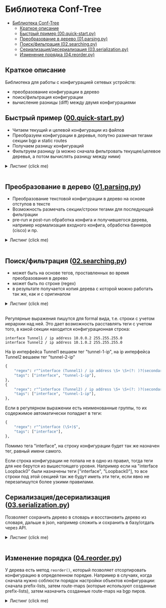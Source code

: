 # Библиотека Conf-Tree

- [Библиотека Conf-Tree](#библиотека-conf-tree)
  - [Краткое описание](#краткое-описание)
  - [Быстрый пример (00.quick-start.py)](#быстрый-пример-00quick-startpy)
  - [Преобразование в дерево (01.parsing.py)](#преобразование-в-дерево-01parsingpy)
  - [Поиск/фильтрация (02.searching.py)](#поискфильтрация-02searchingpy)
  - [Сериализация/десериализация (03.serialization.py)](#сериализациядесериализация-03serializationpy)
  - [Изменение порядка (04.reorder.py)](#изменение-порядка-04reorderpy)

## Краткое описание

Библиотека для работы с конфигурацией сетевых устройств:

- преобразование конфигурации в дерево
- поиск/фильтрация конфигурации
- вычисление разницы (diff) между двумя конфигурациями

## Быстрый пример ([00.quick-start.py](./examples/00.quick-start.py))

- Читаем текущий и целевой конфигурации из файлов
- Преобразуем конфигурации в деревья, попутно размечая тегами секции bgp и static routes
- Получаем разницу конфигураций
- Фильтруем разницу (а можно сначала фильтровать текущее/целевое деревья, а потом вычислять разницу между ними)

<details>
    <summary>Листинг (click me)</summary>

```python
In [2]: from conf_tree import ConfTreeEnv, Vendor

In [3]: def get_configs() -> tuple[str, str]:
   ...:     with open(file="./examples/configs/cisco-router-1.txt", mode="r") as f:
   ...:         current_config = f.read()
   ...:     with open(file="./examples/configs/cisco-router-2.txt", mode="r") as f:
   ...:         target_config = f.read()
   ...:     return current_config, target_config
   ...: 

In [4]: def get_ct_environment() -> ConfTreeEnv:
   ...:     tagging_rules: list[dict[str, str | list[str]]] = [
   ...:         {"regex": r"^router bgp \d+$", "tags": ["bgp"]},
   ...:         {"regex": r"^ip route \S+", "tags": ["static"]},
   ...:     ]
   ...:     return ConfTreeEnv(
   ...:         vendor=Vendor.CISCO,
   ...:         tagging_rules=tagging_rules,
   ...:     )
   ...: 

In [5]: current_config, target_config = get_configs()

In [6]: env = get_ct_environment()

In [7]: current = env.parse(current_config)

In [8]: target = env.parse(target_config)

In [9]: diff = env.diff(current, target)

In [10]: print("\n!-- разница конфигураций --")
    ...: print(diff.config)
    ...: 

!-- разница конфигураций --
interface Tunnel2
 no ip ospf priority 0
 ip ospf priority 1
!
router bgp 64512
 no neighbor RR peer-group
 address-family ipv4
  network 10.255.255.1 mask 255.255.255.255
!
line vty 0 4
 no exec-timeout 15 0
 exec-timeout 10 0
!
line vty 5 15
 no exec-timeout 15 0
 exec-timeout 10 0
!
ip name-server 192.168.0.9
!
no ip name-server 192.168.0.3
!
no ip route 192.168.255.1 255.255.255.255 Tunnel2
!
no ip route vrf FVRF 192.66.55.44 255.255.255.255 143.31.31.2
!

In [11]: print("\n!-- разница без секций с тегами bgp и static --")
    ...: diff_no_routing = env.search(diff, exclude_tags=["bgp", "static"])
    ...: print(diff_no_routing.config)
    ...: 

!-- разница без секций с тегами bgp и static --
interface Tunnel2
 no ip ospf priority 0
 ip ospf priority 1
!
line vty 0 4
 no exec-timeout 15 0
 exec-timeout 10 0
!
line vty 5 15
 no exec-timeout 15 0
 exec-timeout 10 0
!
ip name-server 192.168.0.9
!
no ip name-server 192.168.0.3
!

In [12]: print("\n!-- разница в секции с тегом bgp --")
    ...: diff_bgp = env.search(diff, include_tags=["bgp"])
    ...: print(diff_bgp.config)
    ...: 

!-- разница в секции с тегом bgp --
router bgp 64512
 no neighbor RR peer-group
 address-family ipv4
  network 10.255.255.1 mask 255.255.255.255
!
```

</details>
<br>

## Преобразование в дерево ([01.parsing.py](./examples/01.parsing.py))

- Преобразование текстовой конфигурации в дерево на основе отступов в тексте
- Возможность размечать секции/строки тегами для последующей фильтрации
- pre-run и post-run обработка конфига и получившегося дерева, например нормализация входного конфига, обработка баннеров (cisco) и пр.

<details>
    <summary>Листинг (click me)</summary>

```python
In [1]: from conf_tree import ConfTreeEnv, Vendor

In [2]: def get_configs() -> str:
   ...:     with open(file="./examples/configs/cisco-example-1.txt", mode="r") as f:
   ...:         config = f.read()
   ...:     return config
   ...: 

In [3]: def get_ct_environment() -> ConfTreeEnv:
   ...:     return ConfTreeEnv(vendor=Vendor.CISCO)
   ...: 

In [4]: config_config = get_configs()

In [5]: env = get_ct_environment()

In [6]: current = env.parse(config_config)

In [7]: print("\n---дерево в виде привычной конфигурации---")
   ...: print(current.config)

---дерево в виде привычной конфигурации---
service tcp-keepalives-in
!
service timestamps debug datetime msec localtime show-timezone
!
enable secret 5 2Fe034RYzgb7xbt2pYxcpA==
!
aaa group server tacacs+ TacacsGroup
 server 192.168.0.100
 server 192.168.0.101
!
interface Tunnel1
 ip address 10.0.0.2 255.255.255.0
 no ip redirects
!
interface Tunnel2
 ip address 10.1.0.2 255.255.255.0
 no ip redirects
!
interface FastEthernet0
 switchport access vlan 100
 no ip address
!
router bgp 64512
 neighbor 192.168.255.1 remote-as 64512
 neighbor 192.168.255.1 update-source Loopback0
 address-family ipv4
  network 192.168.100.1 mask 255.255.255.0
  neighbor 192.168.255.1 activate
!

In [8]: print("\n---конфигурация с маскированными секретами---")
   ...: print(current.masked_config)

---конфигурация с маскированными секретами---
service tcp-keepalives-in
!
service timestamps debug datetime msec localtime show-timezone
!
enable secret 5 ******
!
aaa group server tacacs+ TacacsGroup
 server 192.168.0.100
 server 192.168.0.101
!
interface Tunnel1
 ip address 10.0.0.2 255.255.255.0
 no ip redirects
!
interface Tunnel2
 ip address 10.1.0.2 255.255.255.0
 no ip redirects
!
interface FastEthernet0
 switchport access vlan 100
 no ip address
!
router bgp 64512
 neighbor 192.168.255.1 remote-as 64512
 neighbor 192.168.255.1 update-source Loopback0
 address-family ipv4
  network 192.168.100.1 mask 255.255.255.0
  neighbor 192.168.255.1 activate
!

In [9]: print("\n---дерево в виде патча для устройства---")
   ...: print(current.patch)

---дерево в виде патча для устройства---
service tcp-keepalives-in
service timestamps debug datetime msec localtime show-timezone
enable secret 5 2Fe034RYzgb7xbt2pYxcpA==
aaa group server tacacs+ TacacsGroup
server 192.168.0.100
server 192.168.0.101
exit
interface Tunnel1
ip address 10.0.0.2 255.255.255.0
no ip redirects
exit
interface Tunnel2
ip address 10.1.0.2 255.255.255.0
no ip redirects
exit
interface FastEthernet0
switchport access vlan 100
no ip address
exit
router bgp 64512
neighbor 192.168.255.1 remote-as 64512
neighbor 192.168.255.1 update-source Loopback0
address-family ipv4
network 192.168.100.1 mask 255.255.255.0
neighbor 192.168.255.1 activate
exit
exit

In [10]: print("\n---патч с маскированными секретами---")
    ...: print(current.masked_patch)

---патч с маскированными секретами---
service tcp-keepalives-in
service timestamps debug datetime msec localtime show-timezone
enable secret 5 ******
aaa group server tacacs+ TacacsGroup
server 192.168.0.100
server 192.168.0.101
exit
interface Tunnel1
ip address 10.0.0.2 255.255.255.0
no ip redirects
exit
interface Tunnel2
ip address 10.1.0.2 255.255.255.0
no ip redirects
exit
interface FastEthernet0
switchport access vlan 100
no ip address
exit
router bgp 64512
neighbor 192.168.255.1 remote-as 64512
neighbor 192.168.255.1 update-source Loopback0
address-family ipv4
network 192.168.100.1 mask 255.255.255.0
neighbor 192.168.255.1 activate
exit
exit

In [11]: print("\n---дерево в виде формальной конфигурации (аналогично formal в ios-xr)---")
    ...: print(current.formal_config)

---дерево в виде формальной конфигурации (аналогично formal в ios-xr)---
service tcp-keepalives-in
service timestamps debug datetime msec localtime show-timezone
enable secret 5 2Fe034RYzgb7xbt2pYxcpA==
aaa group server tacacs+ TacacsGroup / server 192.168.0.100
aaa group server tacacs+ TacacsGroup / server 192.168.0.101
interface Tunnel1 / ip address 10.0.0.2 255.255.255.0
interface Tunnel1 / no ip redirects
interface Tunnel2 / ip address 10.1.0.2 255.255.255.0
interface Tunnel2 / no ip redirects
interface FastEthernet0 / switchport access vlan 100
interface FastEthernet0 / no ip address
router bgp 64512 / neighbor 192.168.255.1 remote-as 64512
router bgp 64512 / neighbor 192.168.255.1 update-source Loopback0
router bgp 64512 / address-family ipv4 / network 192.168.100.1 mask 255.255.255.0
router bgp 64512 / address-family ipv4 / neighbor 192.168.255.1 activate
```

</details>
<br>

## Поиск/фильтрация ([02.searching.py](./examples/02.searching.py))

- может быть на основе тегов, проставленных во время преобразования в дерево
- может быть по строке (regex)
- в результате получается копия дерева с которой можно работать так же, как и с оригиналом

<details>
    <summary>Листинг (click me)</summary>

```python
In [1]: from conf_tree import ConfTreeEnv, Vendor
   ...: 
   ...: 
   ...: def get_configs() -> str:
   ...:     with open(file="./examples/configs/cisco-example-1.txt", mode="r") as f:
   ...:         config = f.read()
   ...:     return config
   ...: 
   ...: 
   ...: def get_ct_environment() -> ConfTreeEnv:
   ...:     tagging_rules: list[dict[str, str | list[str]]] = [
   ...:         {"regex": r"^router bgp \d+$", "tags": ["bgp"]},
   ...:         {"regex": r"^interface (Tunnel1) / ip address .*", "tags": ["interface", "tunnel-1-ip"]},
   ...:         {"regex": r"^interface (Tunnel2) / ip address .*", "tags": ["interface", "tunnel-1-ip"]},
   ...:         {"regex": r"^interface (\S+)$", "tags": ["interface"]},
   ...:     ]
   ...:     return ConfTreeEnv(
   ...:         vendor=Vendor.CISCO,
   ...:         tagging_rules=tagging_rules,
   ...:     )
   ...: 

In [2]: config_config = get_configs()
   ...: env = get_ct_environment()
   ...: router = env.parse(config_config)

In [3]: print("\n---все вхождения 'address'---")
   ...: address = env.search(router, string="address")
   ...: print(address.config)
   ...: 

---все вхождения 'address'---
interface Tunnel1
 ip address 10.0.0.2 255.255.255.0
!
interface Tunnel2
 ip address 10.1.0.2 255.255.255.0
!
interface FastEthernet0
 no ip address
!
router bgp 64512
 address-family ipv4
!

In [4]: print("\n---все вхождения 'address' с возможными потомками---")
   ...: address_children = env.search(router, string="address", include_children=True)
   ...: print(address_children.config)
   ...: 

---все вхождения 'address' с возможными потомками---
interface Tunnel1
 ip address 10.0.0.2 255.255.255.0
!
interface Tunnel2
 ip address 10.1.0.2 255.255.255.0
!
interface FastEthernet0
 no ip address
!
router bgp 64512
 address-family ipv4
  network 192.168.100.1 mask 255.255.255.0
  neighbor 192.168.255.1 activate
!

In [5]: print("\n---все вхождения 'address \d{1,3}'---")
   ...: address_ip = env.search(router, string=r"address \d{1,3}")
   ...: print(address_ip.config)
   ...: 

---все вхождения 'address \d{1,3}'---
interface Tunnel1
 ip address 10.0.0.2 255.255.255.0
!
interface Tunnel2
 ip address 10.1.0.2 255.255.255.0
!

In [6]: print("\n---конфигурация по тегу 'bgp'---")
   ...: bgp = env.search(router, include_tags=["bgp"])
   ...: print(bgp.masked_config)
   ...: 

---конфигурация по тегу 'bgp'---
router bgp 64512
 neighbor 192.168.255.1 remote-as 64512
 neighbor 192.168.255.1 update-source Loopback0
 address-family ipv4
  network 192.168.100.1 mask 255.255.255.0
  neighbor 192.168.255.1 activate
!

In [7]: print("\n---все, кроме тега 'bgp'---")
   ...: no_bgp = env.search(router, exclude_tags=["bgp"])
   ...: print(no_bgp.masked_config)
   ...: 

---все, кроме тега 'bgp'---
service tcp-keepalives-in
!
service timestamps debug datetime msec localtime show-timezone
!
enable secret 5 ******
!
aaa group server tacacs+ TacacsGroup
 server 192.168.0.100
 server 192.168.0.101
!
interface Tunnel1
 ip address 10.0.0.2 255.255.255.0
 no ip redirects
!
interface Tunnel2
 ip address 10.1.0.2 255.255.255.0
 no ip redirects
!
interface FastEthernet0
 switchport access vlan 100
 no ip address
!
```

</details>
<br>

Регулярные выражения пишутся для formal вида, т.е. строки с учетом иерархии над ней. Это дает возможность расставлять теги с учетом того, в какой секции находится конфигурационная строка:

```text
interface Tunnel1 / ip address 10.0.0.2 255.255.255.0
interface Tunnel2 / ip address 10.1.0.2 255.255.255.0
```

На ip интерфейса Tunnel1 вешаем тег "tunnel-1-ip", на ip интерфейса Tunnel2 вешаем тег "tunnel-2-ip"

```python
{
    "regex": r"^interface (Tunnel1) / ip address \S+ \S+(?: )?(secondary)?$",
    "tags": ["interface", "tunnel-1-ip"],
},
{
    "regex": r"^interface (Tunnel2) / ip address \S+ \S+(?: )?(secondary)?$",
    "tags": ["interface", "tunnel-1-ip"],
},
```

Если в регулярном выражении есть неименованные группы, то их содержимое автоматически попадает в теги:

```python
{
    "regex": r"^interface (\S+)$",
    "tags": ["interface"],
},
```

Помимо тега "interface", на строку конфигурации будет так же назначен тег, равный имени самого.

Если строка конфигурации не попала не в одно из правил, тогда теги для нее берутся из вышестоящего уровня. Например если на "interface Loopback0" были назначены теги ["interface", "Loopback0"], то все строки под этой секцией так же будут иметь эти теги, если явно не перезапишутся более узкими правилами.

## Сериализация/десериализация ([03.serialization.py](./examples/03.serialization.py))

Позволяет сохранить дерево в словарь и восстановить дерево из словаря, дальше в json, например сложить и сохранить в базу/отдать через API.

<details>
    <summary>Листинг (click me)</summary>

```python
In [1]: from conf_tree import ConfTreeEnv, Vendor
   ...: 
   ...: 
   ...: def get_configs() -> str:
   ...:     with open(file="./examples/configs/cisco-example-2.txt", mode="r") as f:
   ...:         config = f.read()
   ...:     return config
   ...: 
   ...: 
   ...: def get_ct_environment() -> ConfTreeEnv:
   ...:     tagging_rules: list[dict[str, str | list[str]]] = [
   ...:         {"regex": r"^router bgp \d+$", "tags": ["bgp"]},
   ...:         {"regex": r"^interface (\S+)$", "tags": ["interface"]},
   ...:     ]
   ...:     return ConfTreeEnv(
   ...:         vendor=Vendor.CISCO,
   ...:         tagging_rules=tagging_rules,
   ...:     )
   ...: 

In [2]: config = get_configs()
   ...: env = get_ct_environment()
   ...: router_original = env.parse(config)
   ...: 

In [3]: config_dict = env.to_dict(router_original)
   ...: print("\n---сериализация---")
   ...: print(config_dict)
   ...: 

---сериализация---
{'line': '', 'tags': [], 'children': {'service tcp-keepalives-in': {'line': 'service tcp-keepalives-in', 'tags': [], 'children': {}}, 'service timestamps debug datetime msec localtime show-timezone': {'line': 'service timestamps debug datetime msec localtime show-timezone', 'tags': [], 'children': {}}, 'interface FastEthernet0': {'line': 'interface FastEthernet0', 'tags': ['interface', 'FastEthernet0'], 'children': {'switchport access vlan 100': {'line': 'switchport access vlan 100', 'tags': ['interface', 'FastEthernet0'], 'children': {}}, 'no ip address': {'line': 'no ip address', 'tags': ['interface', 'FastEthernet0'], 'children': {}}}}, 'router bgp 64512': {'line': 'router bgp 64512', 'tags': ['bgp'], 'children': {'neighbor 192.168.255.1 remote-as 64512': {'line': 'neighbor 192.168.255.1 remote-as 64512', 'tags': ['bgp'], 'children': {}}, 'neighbor 192.168.255.1 update-source Loopback0': {'line': 'neighbor 192.168.255.1 update-source Loopback0', 'tags': ['bgp'], 'children': {}}, 'address-family ipv4': {'line': 'address-family ipv4', 'tags': ['bgp'], 'children': {'network 192.168.100.1 mask 255.255.255.0': {'line': 'network 192.168.100.1 mask 255.255.255.0', 'tags': ['bgp'], 'children': {}}, 'neighbor 192.168.255.1 activate': {'line': 'neighbor 192.168.255.1 activate', 'tags': ['bgp'], 'children': {}}}}}}}}

In [4]: router_restored = env.from_dict(config_dict)
   ...: print("\n---десериализация---")
   ...: print(router_restored.patch)

---десериализация---
service tcp-keepalives-in
service timestamps debug datetime msec localtime show-timezone
interface FastEthernet0
switchport access vlan 100
no ip address
exit
router bgp 64512
neighbor 192.168.255.1 remote-as 64512
neighbor 192.168.255.1 update-source Loopback0
address-family ipv4
network 192.168.100.1 mask 255.255.255.0
neighbor 192.168.255.1 activate
exit
exit

In [5]: print("\n---равенство двух объектов---")
   ...: print(router_original == router_restored)

---равенство двух объектов---
True
```

</details>
<br>

## Изменение порядка ([04.reorder.py](./examples/04.reorder.py))

У дерева есть метод `reorder()`, который позволяет отсортировать конфигурацию в определенном порядке. Например в случаях, когда сначала нужно соблюсти порядок настройки объектов конфигурации: сначала prefix-lists, затем route-maps (которые используют созданные prefix-lists), затем назначить созданные route-maps на bgp пиров.

<details>
    <summary>Листинг (click me)</summary>

```python
In [1]: from conf_tree import ConfTreeEnv, Vendor
   ...: 
   ...: 
   ...: def get_configs() -> str:
   ...:     with open(file="./examples/configs/cisco-example-4.txt", mode="r") as f:
   ...:         config = f.read()
   ...:     return config
   ...: 
   ...: 
   ...: def get_ct_environment() -> ConfTreeEnv:
   ...:     tagging_rules: list[dict[str, str | list[str]]] = [
   ...:         {"regex": r"^router bgp .* neighbor (\S+) route-map (\S+) (?:in|out)", "tags": ["rm-attach"]},
   ...:         {"regex": r"^router bgp \d+$", "tags": ["bgp"]},
   ...:         {"regex": r"^route-map (\S+) (?:permit|deny) \d+$", "tags": ["rm"]},
   ...:         {"regex": r"^ip community-list (?:standard|expanded) (\S+)", "tags": ["cl"]},
   ...:         {"regex": r"^ip prefix-list (\S+)", "tags": ["pl"]},
   ...:     ]
   ...:     return ConfTreeEnv(
   ...:         vendor=Vendor.CISCO,
   ...:         tagging_rules=tagging_rules,
   ...:     )
   ...: 

In [2]: config = get_configs()
   ...: env = get_ct_environment()
   ...: router = env.parse(config)
   ...: 

In [3]: print("\n--community-list -> prefix-list -> route-map -> bgp -> untagged--")
   ...: router.reorder(["cl", "pl", "rm", "bgp"])
   ...: print(router.config)

--community-list -> prefix-list -> route-map -> bgp -> untagged--
ip community-list standard cl_PE1 permit 64512:10001
!
ip community-list standard cl_PE2 permit 64512:10002
!
ip community-list expanded cl_VPNv4_1 permit 64512:2[0-9][0-9][0-9]1
!
ip community-list expanded cl_VPNv4_2 permit 64512:2[0-9][0-9][0-9]2
!
ip prefix-list pl_CSC seq 5 permit 10.0.0.0/24 ge 32
!
route-map rm_CSC_PE_in deny 10
 match community cl_PE1 cl_PE2
!
route-map rm_CSC_PE_in permit 20
 match ip address prefix-list pl_CSC
 set local-preference 200
!
route-map rm_RR_in permit 10
 match community cl_VPNv4_1
 set local-preference 200
!
route-map rm_RR_in permit 20
 match community cl_VPNv4_2
 set local-preference 190
!
router bgp 64512
 neighbor CSC peer-group
 neighbor CSC remote-as 12345
 neighbor RR peer-group
 neighbor RR remote-as 64512
 address-family ipv4
  neighbor CSC send-community both
  neighbor CSC route-map rm_CSC_PE_in in
  neighbor CSC send-label
 address-family vpnv4
  neighbor RR route-map rm_RR_in in
!
no platform punt-keepalive disable-kernel-core
!
no service dhcp
!
ip dhcp bootp ignore
!
no service pad
!

In [4]: print("\n--bgp -> community-list -> prefix-list -> route-map -> untagged -> rm-attach--")
   ...: wo_rm_attach = env.search(router, exclude_tags=["rm-attach"])
   ...: rm_attach = env.search(router, include_tags=["rm-attach"])
   ...: wo_rm_attach.reorder(["bgp", "cl", "pl", "rm"])
   ...: print(wo_rm_attach.config)
   ...: print(rm_attach.config)

--bgp -> community-list -> prefix-list -> route-map -> untagged -> rm-attach--
router bgp 64512
 neighbor CSC peer-group
 neighbor CSC remote-as 12345
 neighbor RR peer-group
 neighbor RR remote-as 64512
 address-family ipv4
  neighbor CSC send-community both
  neighbor CSC send-label
 address-family vpnv4
!
ip community-list standard cl_PE1 permit 64512:10001
!
ip community-list standard cl_PE2 permit 64512:10002
!
ip community-list expanded cl_VPNv4_1 permit 64512:2[0-9][0-9][0-9]1
!
ip community-list expanded cl_VPNv4_2 permit 64512:2[0-9][0-9][0-9]2
!
ip prefix-list pl_CSC seq 5 permit 10.0.0.0/24 ge 32
!
route-map rm_CSC_PE_in deny 10
 match community cl_PE1 cl_PE2
!
route-map rm_CSC_PE_in permit 20
 match ip address prefix-list pl_CSC
 set local-preference 200
!
route-map rm_RR_in permit 10
 match community cl_VPNv4_1
 set local-preference 200
!
route-map rm_RR_in permit 20
 match community cl_VPNv4_2
 set local-preference 190
!
no platform punt-keepalive disable-kernel-core
!
no service dhcp
!
ip dhcp bootp ignore
!
no service pad
!
router bgp 64512
 address-family ipv4
  neighbor CSC route-map rm_CSC_PE_in in
 address-family vpnv4
  neighbor RR route-map rm_RR_in in
!
```

</details>
<br>
